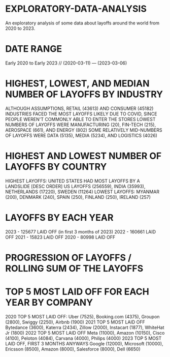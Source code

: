 # EXPLORATORY-DATA-ANALYSIS
An exploratory analysis of some data about layoffs around the world from 2020 to 2023.
# DATE RANGE
Early 2020 to Early 2023 // (2020-03-11) — (2023-03-06)
# HIGHEST, LOWEST, AND MEDIAN NUMBER OF LAYOFFS BY INDUSTRY 
ALTHOUGH ASSUMPTIONS, RETAIL (43613) AND CONSUMER (45182) INDUSTRIES FACED THE MOST LAYOFFS LIKELY DUE TO COVID, SINCE PEOPLE WEREN'T COMMONLY ABLE TO ENTER THE STORES
LOWEST NUMBERS OF LAYOFFS WERE MANUFACTURING (20), FIN-TECH (215), AEROSPACE (661), AND ENERGY (802)
SOME RELATIVELY MID-NUMBERS OF LAYOFFS WERE DATA (5135), MEDIA (5234), AND LOGISTICS (4026)
# HIGHEST AND LOWEST NUMBER OF LAYOFFS BY COUNTRY
HIGHEST LAYOFFS: 
UNITED STATES HAD MOST LAYOFFS BY A LANDSLIDE [DESC ORDER] US LAYOFFS (256559), INDIA (35993), NETHERLANDS (17220), SWEDEN (11264)
LOWEST LAYOFFS:
MYANMAR (200), DENMARK (240), SPAIN (250), FINLAND (250), IRELAND (257)
# LAYOFFS BY EACH YEAR
2023 - 125677 LAID OFF (in first 3 months of 2023)
2022 - 160661 LAID OFF
2021 - 15823 LAID OFF
2020 - 80998 LAID OFF
# PROGRESSION OF LAYOFFS / ROLLING SUM OF THE LAYOFFS 
# TOP 5 MOST LAID OFF FOR EACH YEAR BY COMPANY
2020 TOP 5 MOST LAID OFF:
Uber (7525), Booking.com (4375), Groupon (2800), Swiggy (2250), Airbnb (1900)
2021 TOP 5 MOST LAID OFF
Bytedance (3600), Katerra (2434), Zillow (2000), Instacart (1877), WhiteHat Jr (1800)
2022 TOP 5 MOST LAID OFF
Meta (11000), Amazon (10150), Cisco (4100), Peloton (4084), Carvana (4000), Philips (4000)
2023 TOP 5 MOST LAID OFF, FIRST 3 MONTHS ANYWAYS
Google (12000), Microsoft (10000), Ericsson (8500), Amazon (8000), Salesforce (8000), Dell (6650)
